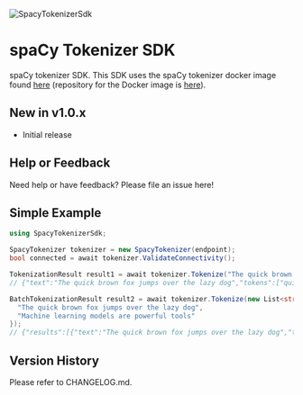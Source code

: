 ﻿![SpacyTokenizerSdk](https://github.com/jchristn/spacytokenizersdk/blob/main/assets/icon.ico)

# spaCy Tokenizer SDK

spaCy tokenizer SDK.  This SDK uses the spaCy tokenizer docker image found [here](https://hub.docker.com/r/jchristn/spacytokenizer) (repository for the Docker image is [here](https://github.com/jchristn/spacytokenizer)).

## New in v1.0.x

- Initial release

## Help or Feedback

Need help or have feedback? Please file an issue here!

## Simple Example

```csharp
using SpacyTokenizerSdk;

SpacyTokenizer tokenizer = new SpacyTokenizer(endpoint);
bool connected = await tokenizer.ValidateConnectivity();

TokenizationResult result1 = await tokenizer.Tokenize("The quick brown fox jumped over the lazy dog");
// {"text":"The quick brown fox jumps over the lazy dog","tokens":["quick","brown","fox","jump","lazy","dog"]}

BatchTokenizationResult result2 = await tokenizer.Tokenize(new List<string> {
  "The quick brown fox jumps over the lazy dog",
  "Machine learning models are powerful tools"
});
// {"results":[{"text":"The quick brown fox jumps over the lazy dog","tokens":["quick","brown","fox","jump","lazy","dog"]},{"text":"Machine learning models are powerful tools","tokens":["machine","learning","model","powerful","tool"]}]}
```

## Version History

Please refer to CHANGELOG.md.
